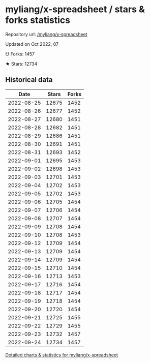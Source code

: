 # myliang/x-spreadsheet / stars & forks statistics

Repository url: [/myliang/x-spreadsheet](https://github.com/myliang/x-spreadsheet)

Updated on Oct 2022, 07

☋ Forks: 1457

★ Stars: 12734

## Historical data
| Date | Stars | Forks |
|------|-------|-------|
| 2022-08-25 | 12675 | 1452 | 
| 2022-08-26 | 12677 | 1452 | 
| 2022-08-27 | 12680 | 1451 | 
| 2022-08-28 | 12682 | 1451 | 
| 2022-08-29 | 12686 | 1451 | 
| 2022-08-30 | 12691 | 1451 | 
| 2022-08-31 | 12693 | 1452 | 
| 2022-09-01 | 12695 | 1453 | 
| 2022-09-02 | 12698 | 1453 | 
| 2022-09-03 | 12701 | 1453 | 
| 2022-09-04 | 12702 | 1453 | 
| 2022-09-05 | 12702 | 1453 | 
| 2022-09-06 | 12705 | 1454 | 
| 2022-09-07 | 12706 | 1454 | 
| 2022-09-08 | 12707 | 1454 | 
| 2022-09-09 | 12708 | 1454 | 
| 2022-09-10 | 12708 | 1453 | 
| 2022-09-12 | 12709 | 1454 | 
| 2022-09-13 | 12709 | 1454 | 
| 2022-09-14 | 12709 | 1454 | 
| 2022-09-15 | 12710 | 1454 | 
| 2022-09-16 | 12713 | 1453 | 
| 2022-09-17 | 12716 | 1454 | 
| 2022-09-18 | 12717 | 1454 | 
| 2022-09-19 | 12718 | 1454 | 
| 2022-09-20 | 12720 | 1454 | 
| 2022-09-21 | 12725 | 1455 | 
| 2022-09-22 | 12729 | 1455 | 
| 2022-09-23 | 12732 | 1457 | 
| 2022-09-24 | 12734 | 1457 | 


[Detailed charts & statistics for myliang/x-spreadsheet](https://reviewgithub.com/rep/myliang/x-spreadsheet)
